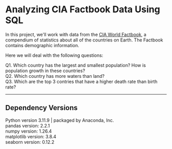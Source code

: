 # Analyzing CIA Factbook Data Using SQL

In this project, we'll work with data from the [CIA World Factbook](https://www.cia.gov/the-world-factbook/), a compendium of statistics about all of the countries on Earth. The Factbook contains demographic information.

Here we will deal with the following questions: 

Q1. Which country has the largest and smallest population? How is population growth in these countries?  
Q2. Which country has more waters than land?  
Q3. Which are the top 3 contries that have a higher death rate than birth rate?

---
## Dependency Versions

Python version 3.11.9 | packaged by Anaconda, Inc.  
pandas version: 2.2.1  
numpy version: 1.26.4  
matplotlib version: 3.8.4  
seaborn version: 0.12.2  